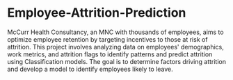# Employee-Attrition-Prediction

McCurr Health Consultancy, an MNC with thousands of employees, aims to optimize employee retention by targeting incentives to those at risk of attrition. This project involves analyzing data on employees' demographics, work metrics, and attrition flags to identify patterns and predict attrition using Classification models. The goal is to determine factors driving attrition and develop a model to identify employees likely to leave.
